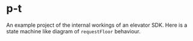 # p-t

An example project of the internal workings of an elevator SDK.
Here is a state machine like diagram of `requestFloor` behaviour.

[](./diagram.png)
